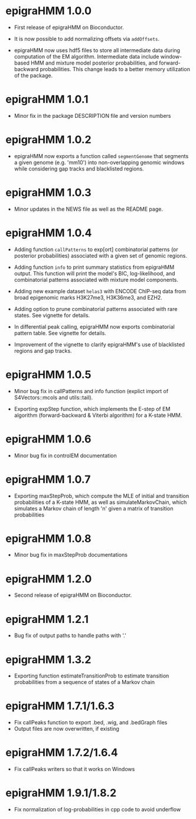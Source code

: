 # epigraHMM 1.0.0

* First release of epigraHMM on Bioconductor.

* It is now possible to add normalizing offsets via `addOffsets`.

* epigraHMM now uses hdf5 files to store all intermediate data during computation
of the EM algorithm. Intermediate data include window-based HMM and mixture model 
posterior probabilities, and forward-backward probabilities. This change leads to
a better memory utilization of the package.

# epigraHMM 1.0.1

* Minor fix in the package DESCRIPTION file and version numbers

# epigraHMM 1.0.2

* epigraHMM now exports a function called `segmentGenome` that segments a given
genome (e.g. 'mm10') into non-overlapping genomic windows while considering 
gap tracks and blacklisted regions.

# epigraHMM 1.0.3

* Minor updates in the NEWS file as well as the README page.

# epigraHMM 1.0.4

* Adding function `callPatterns` to exp[ort] combinatorial patterns (or posterior 
probabilities) associated with a given set of genomic regions. 

* Adding function `info` to print summary statistics from epigraHMM output. This
function will print the model's BIC, log-likelihood, and combinatorial patterns
associated with mixture model components.

* Adding new example dataset `helas3` with ENCODE ChIP-seq data from broad 
epigenomic marks H3K27me3, H3K36me3, and EZH2.

* Adding option to prune combinatorial patterns associated with rare states. See
vignette for details.

* In differential peak calling, epigraHMM now exports combinatorial pattern 
table. See vignette for details.

* Improvement of the vignette to clarify epigraHMM's use of blacklisted regions
and gap tracks.

# epigraHMM 1.0.5

* Minor bug fix in callPatterns and info function (explict import of
S4Vectors::mcols and utils::tail).

* Exporting expStep function, which implements the E-step of EM algorithm
(forward-backward & Viterbi algorithm) for a K-state HMM.

# epigraHMM 1.0.6

* Minor bug fix in controlEM documentation

# epigraHMM 1.0.7

* Exporting maxStepProb, which compute the MLE of initial and transition probabilities of a K-state HMM, as well as simulateMarkovChain, which simulates a Markov chain of length 'n' given a matrix of transition probabilities

# epigraHMM 1.0.8

* Minor bug fix in maxStepProb documentations

# epigraHMM 1.2.0

* Second release of epigraHMM on Bioconductor.

# epigraHMM 1.2.1

* Bug fix of output paths to handle paths with '.'

# epigraHMM 1.3.2

* Exporting function estimateTransitionProb to estimate transition probabilities
from a sequence of states of a Markov chain

# epigraHMM 1.7.1/1.6.3

* Fix callPeaks function to export .bed, .wig, and .bedGraph files
* Output files are now overwritten, if existing

# epigraHMM 1.7.2/1.6.4

* Fix callPeaks writers so that it works on Windows

# epigraHMM 1.9.1/1.8.2

* Fix normalization of log-probabilities in cpp code to avoid underflow
